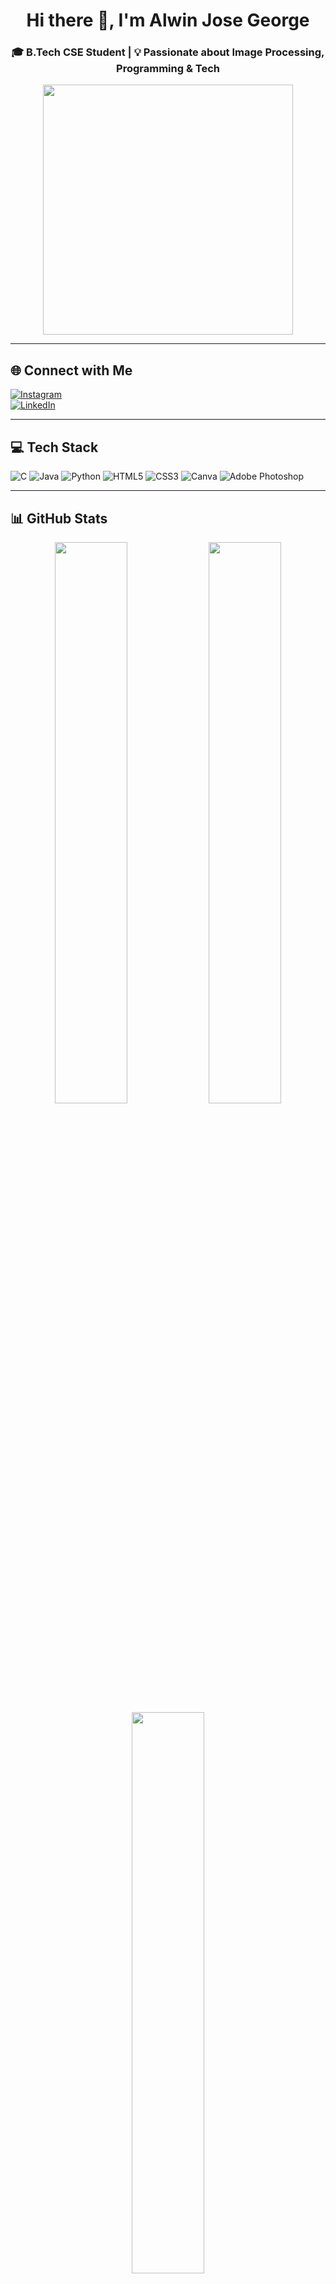 <h1 align="center">Hi there 👋, I'm Alwin Jose George</h1>
<h3 align="center">🎓 B.Tech CSE Student | 💡 Passionate about Image Processing, Programming & Tech</h3>

<p align="center">
  <img src="https://media.giphy.com/media/qgQUggAC3Pfv687qPC/giphy.gif" width="400"/>
</p>

---

## 🌐 Connect with Me

[![Instagram](https://img.shields.io/badge/Instagram-%23E4405F.svg?style=for-the-badge&logo=Instagram&logoColor=white)](https://instagram.com/alwin_jose_george)  
[![LinkedIn](https://img.shields.io/badge/LinkedIn-%230077B5.svg?style=for-the-badge&logo=linkedin&logoColor=white)](https://linkedin.com/in/alwin-jose-george-5b204032b)

---

## 💻 Tech Stack

![C](https://img.shields.io/badge/C-%2300599C.svg?style=for-the-badge&logo=c&logoColor=white)
![Java](https://img.shields.io/badge/Java-%23ED8B00.svg?style=for-the-badge&logo=openjdk&logoColor=white)
![Python](https://img.shields.io/badge/Python-3670A0?style=for-the-badge&logo=python&logoColor=ffdd54)
![HTML5](https://img.shields.io/badge/HTML5-%23E34F26.svg?style=for-the-badge&logo=html5&logoColor=white)
![CSS3](https://img.shields.io/badge/CSS3-%231572B6.svg?style=for-the-badge&logo=css3&logoColor=white)
![Canva](https://img.shields.io/badge/Canva-%2300C4CC.svg?style=for-the-badge&logo=Canva&logoColor=white)
![Adobe Photoshop](https://img.shields.io/badge/Photoshop-%2331A8FF.svg?style=for-the-badge&logo=adobe-photoshop&logoColor=white)

---

## 📊 GitHub Stats

<p align="center">
  <img src="https://github-readme-stats.vercel.app/api?username=alwinjosegeorge&theme=dark&hide_border=false" width="48%" />
  <img src="https://github-readme-streak-stats.herokuapp.com/?user=alwinjosegeorge&theme=dark&hide_border=false" width="48%" />
  <br/>
  <img src="https://github-readme-stats.vercel.app/api/top-langs/?username=alwinjosegeorge&theme=dark&layout=compact&hide_border=false" width="48%" />
</p>

---

## 🐍 GitHub Activity Snake

<picture>
  <source media="(prefers-color-scheme: dark)" srcset="https://raw.githubusercontent.com/alwinjosegeorge/alwinjosegeorge/output/github-snake-dark.svg" />
  <source media="(prefers-color-scheme: light)" srcset="https://raw.githubusercontent.com/alwinjosegeorge/alwinjosegeorge/output/github-snake.svg" />
  <img alt="GitHub Snake" src="https://raw.githubusercontent.com/alwinjosegeorge/alwinjosegeorge/output/github-snake.svg" />
</picture>

---

<p align="center">
  <img src="https://visitcount.itsvg.in/api?id=alwinjosegeorge&icon=0&color=0" alt="Profile Visitors" />
</p>

<!-- Created by Alwin using ❤️ and GPRM (https://gprm.itsvg.in) -->
